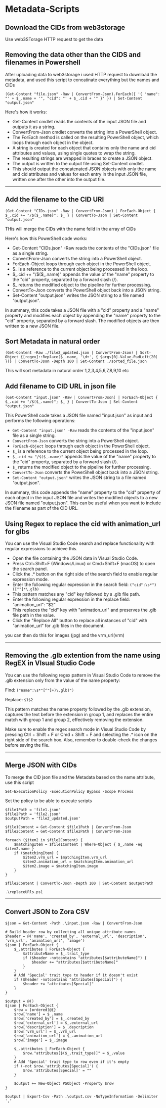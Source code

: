 # Metadata-Scripts
## Download the CIDs from web3storage
Use web3STorage HTTP request to get the data

## Removing the data other than the CIDS and filenames in Powershell
After uploading data to web3storage i used HTTP request to download the metadata, and used this script to concatinate everything but the names and CIDs

```
(Get-Content "file.json" -Raw | ConvertFrom-Json).ForEach({ '{ "name": "' + $_.name + '", "cid": "' + $_.cid + '" }' }) | Set-Content "output.json"
```
Here's how it works:

* Get-Content cmdlet reads the contents of the input JSON file and outputs it as a string.
* ConvertFrom-Json cmdlet converts the string into a PowerShell object.
* The ForEach method is called on the resulting PowerShell object, which loops through each object in the object.
* A string is created for each object that contains only the name and cid attributes and values, using single quotes to wrap the string.
* The resulting strings are wrapped in braces to create a JSON object.
* The output is written to the output file using Set-Content cmdlet.
* This should output the concatenated JSON objects with only the name and cid attributes and values for each entry in the input JSON file, written one after the other into the output file.

---
## Add the filename to the CID URl

```
(Get-Content "CIDs.json" -Raw | ConvertFrom-Json) | ForEach-Object { $_.cid += "/$($_.name)"; $_ } | ConvertTo-Json | Set-Content "output.json"
```
THis will merge the CIDs with the name feild in the array of CiDs

Here's how this PowerShell code works:

* Get-Content "CIDs.json" -Raw reads the contents of the "CIDs.json" file as a single string.
* ConvertFrom-Json converts the string into a PowerShell object.
* ForEach-Object loops through each object in the PowerShell object.
* $_ is a reference to the current object being processed in the loop.
* $_.cid += "/$($_.name)" appends the value of the "name" property to the "cid" property, separated by a forward slash (/).
* $_ returns the modified object to the pipeline for further processing.
* ConvertTo-Json converts the PowerShell object back into a JSON string.
* Set-Content "output.json" writes the JSON string to a file named "output.json".

In summary, this code takes a JSON file with a "cid" property and a "name" property and modifies each object by appending the "name" property to the "cid" property, separated by a forward slash. The modified objects are then written to a new JSON file.

## Sort Metadata in natural order
```
(Get-Content -Raw ./file2_updated.json | ConvertFrom-Json) | Sort-Object {[regex]::Replace($_.name, '\d+', { $args[0].Value.PadLeft(20) })} | ConvertTo-Json -Depth 100 | Set-Content ./sorted_file.json
```

This will sort metadata in natural order 1,2,3,4,5,6,7,8,9,10 etc

## Add filename to CID URL in json file
```
(Get-Content "input.json" -Raw | ConvertFrom-Json) | ForEach-Object { $_.cid += "/$($_.name)"; $_ } | ConvertTo-Json | Set-Content "output.json"
```

This PowerShell code takes a JSON file named "input.json" as input and performs the following operations:

* `Get-Content "input.json" -Raw` reads the contents of the "input.json" file as a single string.
* `ConvertFrom-Json` converts the string into a PowerShell object.
* `ForEach-Object` loops through each object in the PowerShell object.
* `$_` is a reference to the current object being processed in the loop.
* `$_.cid += "/$($_.name)"` appends the value of the "name" property to the "cid" property, separated by a forward slash (/).
* `$_` returns the modified object to the pipeline for further processing.
* `ConvertTo-Json` converts the PowerShell object back into a JSON string.
* `Set-Content "output.json"` writes the JSON string to a file named "output.json".

In summary, this code appends the "name" property to the "cid" property of each object in the input JSON file and writes the modified objects to a new JSON file named "output.json". This can be useful when you want to include the filename as part of the CID URL.


## Using Regex to replace the cid with animation_url for glbs

You can use the Visual Studio Code search and replace functionality with regular expressions to achieve this.

* Open the file containing the JSON data in Visual Studio Code.
* Press Ctrl+Shift+F (Windows/Linux) or Cmd+Shift+F (macOS) to open the search panel.
* Click the .* button on the right side of the search field to enable regular expression mode.
* Enter the following regular expression in the search field: `("cid":\s*")([^"]*\.glb)`
* This pattern matches any "cid" key followed by a .glb file path.
* Enter the following regular expression in the replace field: "animation_url": "$2"
* This replaces the "cid" key with "animation_url" and preserves the .glb file path in the value.
* Click the "Replace All" button to replace all instances of "cid" with "animation_url" for .glb files in the document.

you can then do this for images (jpg) and the vrm_url(vrm)

---

## Removing the .glb extention from the name using RegEX in VIsual Studio Code

You can use the following regex pattern in Visual Studio Code to remove the .glb extension only from the value of the name property:

Find: `("name":\s*"[^"]+)\.glb(")`

Replace: `$1$2`

This pattern matches the name property followed by the .glb extension, captures the text before the extension in group 1, and replaces the entire match with group 1 and group 2, effectively removing the extension.

Make sure to enable the regex search mode in Visual Studio Code by pressing Ctrl + Shift + F or Cmd + Shift + F and selecting the .* icon on the right side of the search box. Also, remember to double-check the changes before saving the file.

---

## Merge JSON with CIDs

To merge the CID json file and the Metadata based on the name attribute, use this script

```
Set-ExecutionPolicy -ExecutionPolicy Bypass -Scope Process
```
Set the policy to be able to execute scripts
```
$file1Path = 'file1.json'
$file2Path = 'file2.json'
$outputPath = 'file2_updated.json'

$file1Content = Get-Content $file1Path | ConvertFrom-Json
$file2Content = Get-Content $file2Path | ConvertFrom-Json

foreach ($item2 in $file2Content) {
    $matchingItem = $file1Content | Where-Object { $_.name -eq $item2.name }
    if ($matchingItem) {
        $item2.vrm_url = $matchingItem.vrm_url
        $item2.animation_url = $matchingItem.animation_url
        $item2.image = $matchingItem.image
    }
}

$file2Content | ConvertTo-Json -Depth 100 | Set-Content $outputPath
```

`.\replaceURls.ps1`

---
## Convert JSON to Zora CSV
```
$json = Get-Content -Path .\input.json -Raw | ConvertFrom-Json

# Build header row by collecting all unique attribute names
$header = @('name', 'created_by', 'external_url', 'description', 'vrm_url', 'animation_url', 'image')
$json | ForEach-Object {
    $_.attributes | ForEach-Object {
        $attributeName = $_.trait_type
        if ($header -notcontains "attributes[$attributeName]") {
            $header += "attributes[$attributeName]"
        }
    }
    # Add 'Special' trait type to header if it doesn't exist
    if ($header -notcontains "attributes[Special]") {
        $header += "attributes[Special]"
    }
}

$output = @()
$json | ForEach-Object {
    $row = [ordered]@{}
    $row['name'] = $_.name
    $row['created_by'] = $_.created_by
    $row['external_url'] = $_.external_url
    $row['description'] = $_.description
    $row['vrm_url'] = $_.vrm_url
    $row['animation_url'] = $_.animation_url
    $row['image'] = $_.image

    $_.attributes | ForEach-Object {
        $row."attributes[$($_.trait_type)]" = $_.value
    }
    # Add 'Special' trait type to row even if it's empty
    if (-not $row.'attributes[Special]') {
        $row.'attributes[Special]' = ""
    }

    $output += New-Object PSObject -Property $row
}

$output | Export-Csv -Path .\output.csv -NoTypeInformation -Delimiter ','

```
